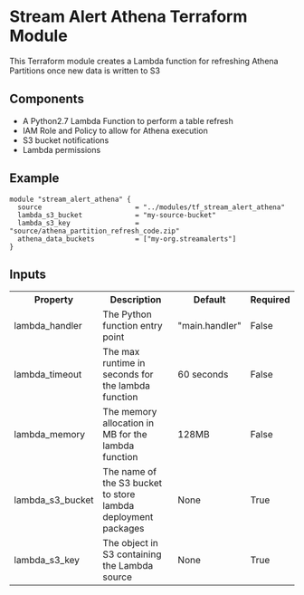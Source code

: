 # Stream Alert Athena Terraform Module
This Terraform module creates a Lambda function for refreshing Athena Partitions once new data is written to S3

## Components
* A Python2.7 Lambda Function to perform a table refresh
* IAM Role and Policy to allow for Athena execution
* S3 bucket notifications
* Lambda permissions

## Example
```
module "stream_alert_athena" {
  source                       = "../modules/tf_stream_alert_athena"
  lambda_s3_bucket             = "my-source-bucket"
  lambda_s3_key                = "source/athena_partition_refresh_code.zip"
  athena_data_buckets          = ["my-org.streamalerts"]
}
```

## Inputs
<table>
  <tr>
    <th>Property</th>
    <th>Description</th>
    <th>Default</th>
    <th>Required</th>
  </tr>
  <tr>
    <td>lambda_handler</td>
    <td>The Python function entry point</td>
    <td>"main.handler"</td>
    <td>False</td>
  </tr>
  <tr>
    <td>lambda_timeout</td>
    <td>The max runtime in seconds for the lambda function</td>
    <td>60 seconds</td>
    <td>False</td>
  </tr>
  <tr>
    <td>lambda_memory</td>
    <td>The memory allocation in MB for the lambda function</td>
    <td>128MB</td>
    <td>False</td>
  </tr>
  <tr>
    <td>lambda_s3_bucket</td>
    <td>The name of the S3 bucket to store lambda deployment packages</td>
    <td>None</td>
    <td>True</td>
  </tr>
  <tr>
    <td>lambda_s3_key</td>
    <td>The object in S3 containing the Lambda source</td>
    <td>None</td>
    <td>True</td>
  </tr>
</table>

